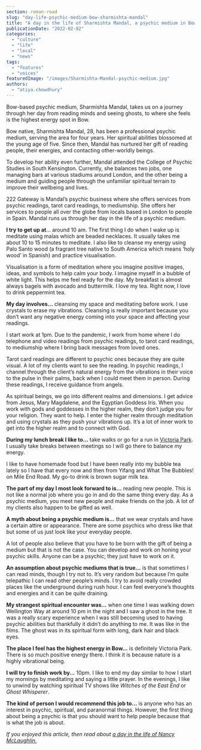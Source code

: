 ```yaml
---
section: roman-road
slug: "day-life-psychic-medium-bow-sharmishta-mandal"
title: "A day in the life of Sharmishta Mandal, a psychic medium in Bow"
publicationDate: "2022-02-02"
categories: 
  - "culture"
  - "life"
  - "local"
  - "news"
tags: 
  - "features"
  - "voices"
featuredImage: "/images/Sharmishta-Mandal-psychic-medium.jpg"
authors: 
  - "atiya.chowdhury"
---
```


Bow-based psychic medium, Sharmishta Mandal, takes us on a journey through her day from reading minds and seeing ghosts, to where she feels is the highest energy spot in Bow.

Bow native, Sharmishta Mandal, 28, has been a professional psychic medium, serving the area for four years. Her spiritual abilities blossomed at the young age of five. Since then, Mandal has nurtured her gift of reading people, their energies, and contacting other-worldly beings. 

To develop her ability even further, Mandal attended the College of Psychic Studies in South Kensington. Currently, she balances two jobs, one managing bars at various stadiums around London, and the other being a medium and guiding people through the unfamiliar spiritual terrain to improve their wellbeing and lives. 

222 Gateway is Mandal’s psychic business where she offers services from psychic readings, tarot card readings, to mediumship. She offers her services to people all over the globe from locals based in London to people in Spain. Mandal runs us through her day in the life of a psychic medium. 

**I try to get up at**… around 10 am. The first thing I do when I wake up is meditate using malas which are beaded necklaces. It usually takes me about 10 to 15 minutes to meditate. I also like to cleanse my energy using Palo Santo wood (a fragrant tree native to South America which means ‘holy wood’ in Spanish) and practice visualisation.

Visualisation is a form of meditation where you imagine positive images, ideas, and symbols to help calm your body. I imagine myself in a bubble of white light. This helps me feel ready for the day. My breakfast is almost always bagels with avocado and buttermilk. I love my tea. Right now, I love to drink peppermint tea. 

**My day involves…** cleansing my space and meditating before work. I use crystals to erase my vibrations. Cleansing is really important because you don’t want any negative energy coming into your space and affecting your readings. 

I start work at 1pm. Due to the pandemic, I work from home where I do telephone and video readings from psychic readings, to tarot card readings, to mediumship where I bring back messages from loved ones. 

Tarot card readings are different to psychic ones because they are quite visual. A lot of my clients want to see the reading. In psychic readings, I channel through the client’s natural energy from the vibrations in their voice to the pulse in their palms, back when I could meet them in person. During these readings, I receive guidance from angels. 

As spiritual beings, we go into different realms and dimensions. I get advice from Jesus, Mary Magdalene, and the Egyptian Goddess Iris. When you work with gods and goddesses in the higher realm, they don’t judge you for your religion. They want to help. I enter the higher realm through meditation and using crystals as they push your vibrations up. It’s a lot of inner work to get into the higher realm and to connect with God. 

**During my lunch break I like to…** take walks or go for a run in [Victoria Park](https://www.towerhamlets.gov.uk/lgnl/leisure_and_culture/parks_and_open_spaces/victoria_park/victoria_park.aspx). I usually take breaks between meetings so I will go there to balance my energy. 

I like to have homemade food but I have been really into my bubble tea lately so I have that every now and then from Yifang and What The Bubbles! on Mile End Road. My go-to drink is brown sugar milk tea. 

**The part of my day I most look forward to is…** reading new people. This is not like a normal job where you go in and do the same thing every day. As a psychic medium, you meet new people and make friends on the job. A lot of my clients also happen to be gifted as well. 

**A myth about being a psychic medium is…** that we wear crystals and have a certain attire or appearance. There are some psychics who dress like that but some of us just look like your everyday people. 

A lot of people also believe that you have to be born with the gift of being a medium but that is not the case. You can develop and work on honing your psychic skills. Anyone can be a psychic; they just have to work on it. 

**An assumption about psychic mediums that is true…** is that sometimes I can read minds, though I try not to. It’s very random but because I’m quite telepathic I can read other people’s minds. I try to avoid really crowded places like the underground during rush hour. I can feel everyone’s thoughts and energies and it can be quite draining. 

**My strangest spiritual encounter was…** when one time I was walking down Wellington Way at around 10 pm in the night and I saw a ghost in the tree. It was a really scary experience when I was still becoming used to having psychic abilities but thankfully it didn’t do anything to me. It was like in the films. The ghost was in its spiritual form with long, dark hair and black eyes. 

**The place I feel has the highest energy in Bow…** is definitely Victoria Park. There is so much positive energy there. I think it is because nature is a highly vibrational being. 

**I will try to finish work by…** 10pm. I like to end my day similar to how I start my mornings by meditating and saying a little prayer. In the evenings, I like to unwind by watching spiritual TV shows like _Witches of the East End_ or _Ghost Whisperer_. 

**The kind of person I would recommend this job to…** is anyone who has an interest in psychic, spiritual, and paranormal things. However, the first thing about being a psychic is that you should want to help people because that is what the job is about. 

_If you enjoyed this article, then read about [a day in the life of Nancy McLaughlin.](https://romanroadlondon.com/day-life-pdsa-veterinary-nurse-nancy-mclaughlin/)_


